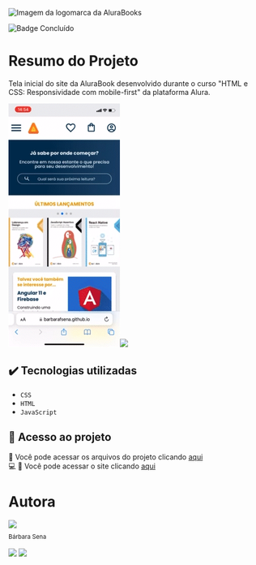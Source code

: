 ![Imagem da logomarca da AluraBooks](https://user-images.githubusercontent.com/104398945/212738393-51d4265b-756c-4b0c-b179-b4e0dccdf2be.png)

![Badge Concluído](http://img.shields.io/static/v1?label=STATUS&message=CONCLUÍDO&color=GREEN&style=for-the-badge)
<h1>Resumo do Projeto</h1>
<p> Tela inicial do site da AluraBook desenvolvido durante o curso "HTML e CSS: Responsividade com mobile-first" da plataforma Alura. </p>

<img src="gif-alura-books-mobile.gif"><img src="gif-alura-books-desktop.gif" width=700>



## ✔️ Tecnologias utilizadas

- ``CSS``
- ``HTML``
- ``JavaScript``

## 📁 Acesso ao projeto
📁 Você pode acessar os arquivos do projeto clicando [aqui](https://github.com/barbarafsena/alura-books.git) <br>
💻 📱 Você pode acessar o site clicando [aqui](https://barbarafsena.github.io/alura-books/)

# Autora
 <img src="https://avatars.githubusercontent.com/u/104398945?v=4" width=115><br><sub>Bárbara Sena</sub>
 <br><br>
[<img src="https://cdn.jsdelivr.net/gh/devicons/devicon/icons/linkedin/linkedin-original-wordmark.svg" width=50>](https://www.linkedin.com/in/barbarafsena/) 
[<img src="https://cdn.jsdelivr.net/gh/devicons/devicon/icons/github/github-original-wordmark.svg" width=50>](https://github.com/barbarafsena)


